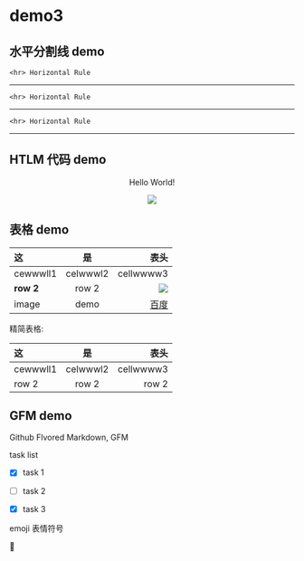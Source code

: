 # demo3

## 水平分割线 demo

    <hr> Horizontal Rule     
    
---

	<hr> Horizontal Rule
	
***
    <hr> Horizontal Rule

___

## HTLM 代码 demo

<p align='center'>Hello World!</p>

<!--
  块注释!
-->

<p align='center'>
<img src='https://ss0.bdstatic.com/5aV1bjqh_Q23odCf/static/superman/img/logo/logo_white.png'/>
</p>


## 表格 demo

| 这 | 是 | 表头|
|:---|:----:|-----:|
| cewwwll1 | celwwwl2 | cellwwww3 |
| **row 2** | row 2 | ![][baidu_logo] |
| image | demo | [百度] |
精简表格:

 这 | 是 | 表头
:---|:----:|-----:
 cewwwll1 | celwwwl2 | cellwwww3 
 row 2 | row 2 | row 2 


## GFM demo 

Github Flvored Markdown, GFM

task list

- [x] task 1

- [ ] task 2

- [x] task 3

emoji 表情符号

 :snake:


<!--- 下面是本文档中用到的链接  -->
[baidu_logo]: https://ss0.bdstatic.com/5aV1bjqh_Q23odCf/static/superman/img/logo/logo_white.png

[百度]: http://www.baidu.com